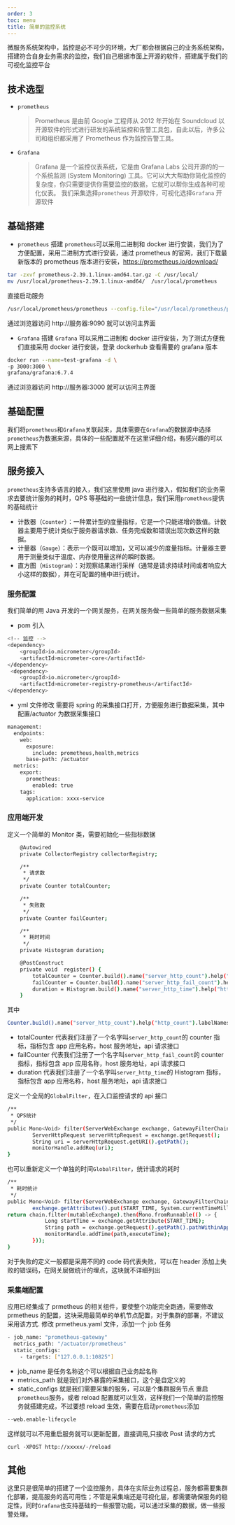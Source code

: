 ```yaml
---
order: 3
toc: menu
title: 简单的监控系统
---
```


微服务系统架构中，监控是必不可少的环境，大厂都会根据自己的业务系统架构，搭建符合自身业务需求的监控，我们自己根据市面上开源的软件，搭建属于我们的可视化监控平台

## 技术选型

- `prometheus`
  > ​Prometheus 是由前 Google 工程师从 2012 年开始在 Soundcloud 以开源软件的形式进行研发的系统监控和告警工具包，自此以后，许多公司和组织都采用了 Prometheus 作为监控告警工具。
- `Grafana`
  > Grafana 是一个监控仪表系统，它是由 Grafana Labs 公司开源的的一个系统监测 (System Monitoring) 工具。它可以大大帮助你简化监控的复杂度，你只需要提供你需要监控的数据，它就可以帮你生成各种可视化仪表。
  > 我们采集选择`prometheus` 开源软件，可视化选择`Grafana` 开源软件

## 基础搭建

- `prometheus` 搭建
  `prometheus`可以采用二进制和 docker 进行安装，我们为了方便配置，采用二进制方式进行安装，通过 prometheus 的官网，我们下载最新版本的 prometheus 版本进行安装，https://prometheus.io/download/

```bash
tar -zxvf prometheus-2.39.1.linux-amd64.tar.gz -C /usr/local/
mv /usr/local/prometheus-2.39.1.linux-amd64/  /usr/local/prometheus
```

直接启动服务

```bash
/usr/local/prometheus/prometheus --config.file="/usr/local/prometheus/prometheus.yml" &
```

通过浏览器访问 http://服务器:9090 就可以访问主界面

- `Grafana` 搭建
  `Grafana` 可以采用二进制和 docker 进行安装，为了测试方便我们直接采用 docker 进行安装，登录 dockerhub 查看需要的 grafana 版本

```bash
docker run --name=test-grafana -d \
-p 3000:3000 \
grafana/grafana:6.7.4
```

通过浏览器访问 http://服务器:3000 就可以访问主界面

## 基础配置

我们将`prometheus`和`Grafana`关联起来，具体需要在`Grafana`的数据源中选择`prometheus`为数据来源，具体的一些配置就不在这里详细介绍，有感兴趣的可以网上搜素下

## 服务接入

`prometheus`支持多语言的接入，我们这里使用 java 进行接入，假如我们的业务需求去要统计服务的耗时，QPS 等基础的一些统计信息，我们采用`prometheus`提供的基础统计

- 计数器（`Counter`）：一种累计型的度量指标，它是一个只能递增的数值。计数器主要用于统计类似于服务器请求数、任务完成数和错误出现次数这样的数据。
- 计量器（`Gauge`）：表示一个既可以增加，又可以减少的度量指标。计量器主要用于测量类似于温度、内存使用量这样的瞬时数据。
- 直方图（`Histogram`）：对观察结果进行采样（通常是请求持续时间或者响应大小这样的数据），并在可配置的桶中进行统计。

### 服务配置

我们简单的用 Java 开发的一个网关服务，在网关服务做一些简单的服务数据采集

- pom 引入

```bash
<!-- 监控 -->
<dependency>
    <groupId>io.micrometer</groupId>
    <artifactId>micrometer-core</artifactId>
</dependency>
 <dependency>
    <groupId>io.micrometer</groupId>
    <artifactId>micrometer-registry-prometheus</artifactId>
</dependency>
```

- yml 文件修改
  需要将 spring 的采集接口打开，方便服务进行数据采集，其中配置/actuator 为数据采集接口

```bash
management:
  endpoints:
    web:
      exposure:
        include: prometheus,health,metrics
      base-path: /actuator
  metrics:
    export:
      prometheus:
        enabled: true
    tags:
      application: xxxx-service
```

### 应用端开发

定义一个简单的 Monitor 类，需要初始化一些指标数据

```bash
    @Autowired
    private CollectorRegistry collectorRegistry;

    /**
     * 请求数
     */
    private Counter totalCounter;

    /**
     * 失败数
     */
    private Counter failCounter;

    /**
     * 耗时时间
     */
    private Histogram duration;

    @PostConstruct
    private void  register() {
        totalCounter = Counter.build().name("server_http_count").help("http_count").labelNames("app","host","api").register(collectorRegistry);
        failCounter = Counter.build().name("server_http_fail_count").help("http_fail").labelNames("app","host","api","error").register(collectorRegistry);
        duration = Histogram.build().name("server_http_time").help("http_time").labelNames("app","host","api").register(collectorRegistry);
    }
```

其中

```bash
Counter.build().name("server_http_count").help("http_count").labelNames("app","host","api").register(collectorRegistry);
```

- totalCounter 代表我们注册了一个名字叫`server_http_count`的 counter 指标，指标包含 app 应用名称，host 服务地址，api 请求接口
- failCounter 代表我们注册了一个名字叫`server_http_fail_count`的 counter 指标，指标包含 app 应用名称，host 服务地址，api 请求接口
- duration 代表我们注册了一个名字叫`server_http_time`的 Histogram 指标，指标包含 app 应用名称，host 服务地址，api 请求接口

定义一个全局的`GlobalFilter`，在入口监控请求的 api 接口

```bash
/**
 * QPS统计
 */
public Mono<Void> filter(ServerWebExchange exchange, GatewayFilterChain chain) {
        ServerHttpRequest serverHttpRequest = exchange.getRequest();
        String uri = serverHttpRequest.getURI().getPath();
        monitorHandle.addReq(uri);
}
```

也可以重新定义一个单独的时间`GlobalFilter`，统计请求的耗时

```bash
/**
 * 耗时统计
 */
public Mono<Void> filter(ServerWebExchange exchange, GatewayFilterChain chain) {
        exchange.getAttributes().put(START_TIME, System.currentTimeMillis());
return chain.filter(mutableExchange).then(Mono.fromRunnable(() -> {
            Long startTime = exchange.getAttribute(START_TIME);
            String path = exchange.getRequest().getPath().pathWithinApplication().value();
            monitorHandle.addTime(path,executeTime);
        }));
}
```

对于失败的定义一般都是采用不同的 code 码代表失败，可以在 header 添加上失败的错误码，在网关层做统计的埋点，这块就不详细列出

### 采集端配置

应用已经集成了 prmetheus 的相关组件，要使整个功能完全跑通，需要修改 prmetheus 的配置，这块采用最简单的单机节点配置，对于集群的部署，不建议采用该方式.
修改 prmetheus.yaml 文件，添加一个 job 任务

```bash
- job_name: "prometheus-gateway"
  metrics_path: "/actuator/prometheus"
  static_configs:
    - targets: ["127.0.0.1:10825"]
```

- job_name 是任务名称这个可以根据自己业务起名称
- metrics_path 就是我们对外暴露的采集接口，这个是自定义的
- static_configs 就是我们需要采集的服务，可以是个集群服务节点
  重启`prometheus`服务，或者 reload 配置就可以生效，这样我们一个简单的监控服务就搭建完成，不过要想 reload 生效，需要在启动`prometheus`添加

```bash
--web.enable-lifecycle
```

这样就可以不用重启服务就可以更新配置，直接调用,只接收 Post 请求的方式

```
curl -XPOST http://xxxxx/-/reload
```

## 其他

这里只是很简单的搭建了一个监控服务，具体在实际业务过程总，服务都需要集群化部署，提高服务的高可用性；不管是采集端还是可视化层，都需要确保服务的稳定性，同时`Grafana`也支持基础的一些报警功能，可以通过采集的数据，做一些报警处理。
